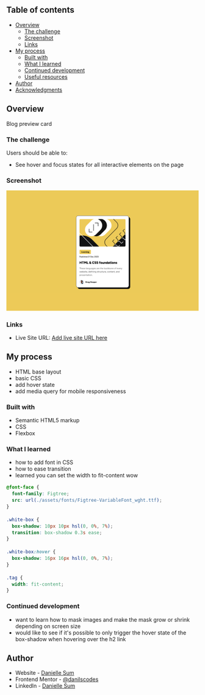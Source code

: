 ## Table of contents

- [Overview](#overview)
  - [The challenge](#the-challenge)
  - [Screenshot](#screenshot)
  - [Links](#links)
- [My process](#my-process)
  - [Built with](#built-with)
  - [What I learned](#what-i-learned)
  - [Continued development](#continued-development)
  - [Useful resources](#useful-resources)
- [Author](#author)
- [Acknowledgments](#acknowledgments)

## Overview

Blog preview card

### The challenge

Users should be able to:

- See hover and focus states for all interactive elements on the page

### Screenshot

![](./assets/images/webpage-screenshot.png)

### Links

- Live Site URL: [Add live site URL here](https://your-live-site-url.com)

## My process

- HTML base layout
- basic CSS
- add hover state
- add media query for mobile responsiveness

### Built with

- Semantic HTML5 markup
- CSS
- Flexbox

### What I learned

- how to add font in CSS
- how to ease transition
- learned you can set the width to fit-content wow

```css
@font-face {
  font-family: Figtree;
  src: url(./assets/fonts/Figtree-VariableFont_wght.ttf);
}

.white-box {
  box-shadow: 10px 10px hsl(0, 0%, 7%);
  transition: box-shadow 0.3s ease;
}

.white-box:hover {
  box-shadow: 16px 16px hsl(0, 0%, 7%);
}

.tag {
  width: fit-content;
}
```

### Continued development

- want to learn how to mask images and make the mask grow or shrink depending on screen size
- would like to see if it's possible to only trigger the hover state of the box-shadow when hovering over the h2 link

## Author

- Website - [Danielle Sum](https://daniellesum.wordpress.com/)
- Frontend Mentor - [@danilscodes](https://www.frontendmentor.io/profile/danilscodes)
- LinkedIn - [Danielle Sum](https://www.linkedin.com/in/danielle-sum/)
